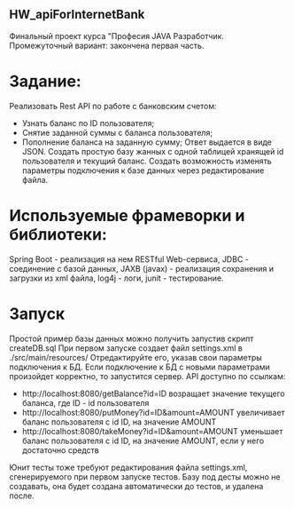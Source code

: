 ## HW_apiForInternetBank
Финальный проект курса "Професия JAVA Разработчик.
Промежуточный вариант: закончена первая часть.
# Задание:
Реализовать Rest API по работе с банковским счетом:
  - Узнать баланс по ID пользователя;
  - Снятие заданной суммы с баланса пользователя;
  - Пополнение баланса на заданную сумму;
Ответ выдается в виде JSON.
Создать простую базу жанных с одной таблицей хранящей id пользователя и текущий баланс.
Создать возможность изменять параметры подключения к базе данных через редактирование файла.
# Используемые фрамеворки и библиотеки:
Spring Boot - реализация на нем RESTful Web-сервиса,
JDBC - соединение с базой данных,
JAXB (javax) - реализация сохранения и загрузки из xml файла,
log4j - логи,
junit - тестирование.
# Запуск
Простой пример базы данных можно получить запустив скрипт createDB.sql
При первом запуске создает файл settings.xml в ./src/main/resources/ 
Отредактируйте его, указав свои параметры подключения к БД.
Если подключение к БД с новыми параметрами произойдет корректно, то запустится сервер.
API доступно по ссылкам:
 - http://localhost:8080/getBalance?id=ID
возращает значение текущего баланса, где ID - id пользователя
 - http://localhost:8080/putMoney?id=ID&amount=AMOUNT
увеличивает баланс пользователя с id ID, на значение AMOUNT
 - http://localhost:8080/takeMoney?id=ID&amount=AMOUNT
уменьшает баланс пользователя с id ID, на значение AMOUNT, если у него достаточно средств

Юнит тесты тоже требуют редактирования файла settings.xml, сгенерируемого при первом запуске тестов. Базу под десты можно не создавать, она будет создана автоматически до тестов, и удалена после. 
